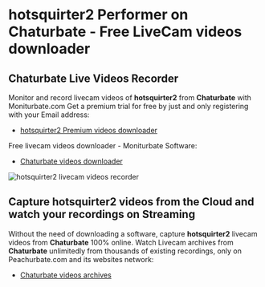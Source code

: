 # hotsquirter2 Performer on Chaturbate - Free LiveCam videos downloader

## Chaturbate Live Videos Recorder

Monitor and record livecam videos of **hotsquirter2** from **Chaturbate** with Moniturbate.com
Get a premium trial for free by just and only registering with your Email address:
* [hotsquirter2 Premium videos downloader](https://moniturbate.com/request-demo-licence-key.html)

Free livecam videos downloader - Moniturbate Software:
* [Chaturbate videos downloader](https://moniturbate.com/moniturbate-download-software.html)

![hotsquirter2 livecam videos recorder](https://peachurnet.com/templates/moniturbate-software.png)


## Capture hotsquirter2 videos from the Cloud and watch your recordings on Streaming

Without the need of downloading a software, capture **hotsquirter2** livecam videos from **Chaturbate** 100% online.
Watch Livecam archives from **Chaturbate** unlimitedly from thousands of existing recordings, only on Peachurbate.com and its websites network:
* [Chaturbate videos archives](https://peachurnet.com/)
